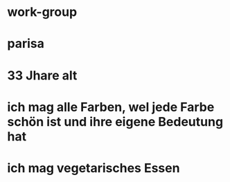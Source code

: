 # work-group
# parisa
# 33 Jhare alt
# ich mag alle Farben, wel jede Farbe schön ist und ihre eigene Bedeutung hat
# ich mag vegetarisches Essen
